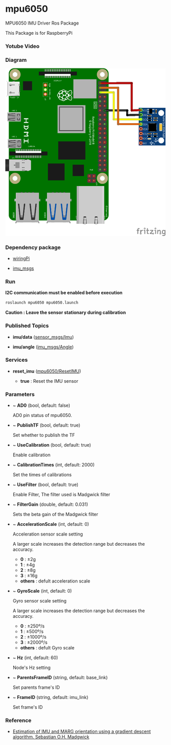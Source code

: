 # mpu6050

MPU6050 IMU Driver Ros Package

This Package is for RaspberryPi

### Yotube Video

### Diagram

![mpu6050](./diagram/mpu6050.png)

### Dependency package
- [wiringPi](http://wiringpi.com/download-and-install/)

- [imu_msgs](https://github.com/PigeonSensei/pigeon_imu_driver/tree/master/imu_msgs)

### Run

**I2C communication must be enabled before execution**

```bash
roslaunch mpu6050 mpu6050.launch
```

**Caution : Leave the sensor stationary during calibration**

### Published Topics

- **imu/data** ([sensor_msgs/Imu](http://docs.ros.org/en/melodic/api/sensor_msgs/html/msg/Imu.html))

- **imu/angle** ([imu_msgs/Angle](https://github.com/PigeonSensei/pigeon_imu_driver/blob/master/imu_msgs/msg/Angle.msg))

### Services
- **reset_imu** ([mpu6050/ResetIMU](https://github.com/PigeonSensei/pigeon_imu_driver/blob/master/mpu6050/srv/ResetIMU.srv))

  -  **true** : Reset the IMU sensor


### Parameters

- ~ **AD0** (bool, default: false)

  AD0 pin status of mpu6050.
  
- ~ **PublishTF** (bool, default: true)

  Set whether to publish the TF 

- ~ **UseCalibration** (bool, default: true)

  Enable calibration

- ~ **CalibrationTimes** (int, default: 2000)

  Set the times of calibrations

- ~ **UseFilter** (bool, default: true)

  Enable Filter, The filter used is Madgwick filter

- ~ **FilterGain** (double, default: 0.031)

  Sets the beta gain of the Madgwick filter
  
- ~ **AccelerationScale** (int, default: 0)

  Acceleration sensor scale setting

  A larger scale increases the detection range but decreases the accuracy.

  - **0** : ±2g
  - **1** : ±4g
  - **2** : ±8g
  - **3** : ±16g
  - **others** : defult acceleration scale
  
- ~ **GyroScale** (int, default: 0)

  Gyro sensor scale setting

  A larger scale increases the detection range but decreases the accuracy.

  - **0** : ±250º/s
  - **1** : ±500º/s
  - **2** : ±1000º/s
  - **3** : ±2000º/s
  - **others** : defult Gyro scale
  
- ~ **Hz** (int, default: 60)

  Node's Hz setting

- ~ **ParentsFrameID** (string, default: base_link)

  Set parents frame's ID

- ~ **FrameID** (string, default: imu_link)

  Set frame's ID
  
### Reference

- [Estimation of IMU and MARG orientation using a gradient descent algorithm.   Sebastian O.H. Madgwick](https://www.researchgate.net/publication/221775760_Estimation_of_IMU_and_MARG_orientation_using_a_gradient_descent_algorithm)

